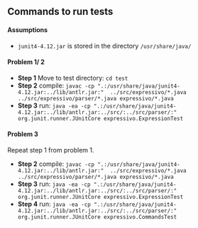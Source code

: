 ## Commands to run tests

#### Assumptions

* ```junit4-4.12.jar``` is stored in the directory ```/usr/share/java/```

#### Problem 1/ 2

* **Step 1** Move to test directory: ```cd test```
* **Step 2** compile: ```javac -cp ".:/usr/share/java/junit4-4.12.jar:../lib/antlr.jar:"  ../src/expressivo/*.java ../src/expressivo/parser/*.java expressivo/*.java```
* **Step 3** run: ```java -ea -cp ".:/usr/share/java/junit4-4.12.jar:../lib/antlr.jar:../src/:../src/parser/:" org.junit.runner.JUnitCore expressivo.ExpressionTest```

#### Problem 3

Repeat step 1 from problem 1.
* **Step 2** compile: ```javac -cp ".:/usr/share/java/junit4-4.12.jar:../lib/antlr.jar:"  ../src/expressivo/*.java ../src/expressivo/parser/*.java expressivo/*.java```
* **Step 3** run: ```java -ea -cp ".:/usr/share/java/junit4-4.12.jar:../lib/antlr.jar:../src/:../src/parser/:" org.junit.runner.JUnitCore expressivo.ExpressionTest```
* **Step 4** run: ```java -ea -cp ".:/usr/share/java/junit4-4.12.jar:../lib/antlr.jar:../src/:../src/parser/:" org.junit.runner.JUnitCore expressivo.CommandsTest```
